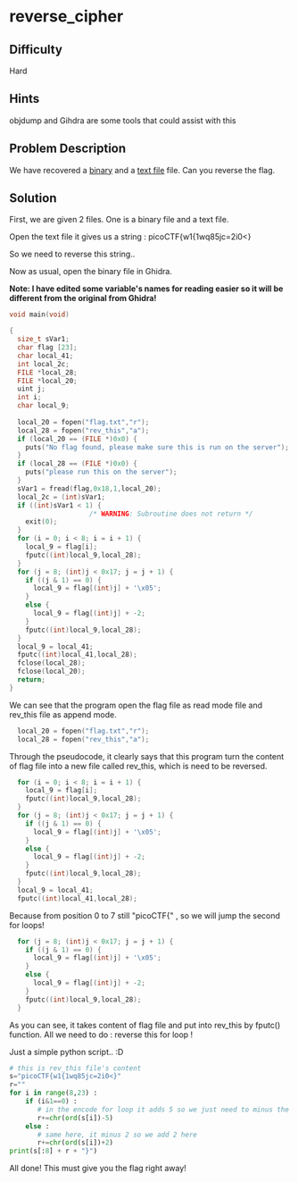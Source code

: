 # reverse_cipher
## Difficulty
Hard
## Hints
objdump and Gihdra are some tools that could assist with this
## Problem Description
We have recovered a [binary](https://jupiter.challenges.picoctf.org/static/31c9b832d036a10daeef52d8b4290ef0/rev) and a [text file](https://jupiter.challenges.picoctf.org/static/31c9b832d036a10daeef52d8b4290ef0/rev_this) file. 
Can you reverse the flag.
## Solution 
First, we are given 2 files. One is a binary file and a text file. 

Open the text file it gives us a string :
picoCTF{w1{1wq85jc=2i0<}

So we need to reverse this string.. 

Now as usual, open the binary file in Ghidra. 

**Note: I have edited some variable's names for reading easier so it will be different from the original from Ghidra!**

```C
void main(void)

{
  size_t sVar1;
  char flag [23];
  char local_41;
  int local_2c;
  FILE *local_28;
  FILE *local_20;
  uint j;
  int i;
  char local_9;
  
  local_20 = fopen("flag.txt","r");
  local_28 = fopen("rev_this","a");
  if (local_20 == (FILE *)0x0) {
    puts("No flag found, please make sure this is run on the server");
  }
  if (local_28 == (FILE *)0x0) {
    puts("please run this on the server");
  }
  sVar1 = fread(flag,0x18,1,local_20);
  local_2c = (int)sVar1;
  if ((int)sVar1 < 1) {
                    /* WARNING: Subroutine does not return */
    exit(0);
  }
  for (i = 0; i < 8; i = i + 1) {
    local_9 = flag[i];
    fputc((int)local_9,local_28);
  }
  for (j = 8; (int)j < 0x17; j = j + 1) {
    if ((j & 1) == 0) {
      local_9 = flag[(int)j] + '\x05';
    }
    else {
      local_9 = flag[(int)j] + -2;
    }
    fputc((int)local_9,local_28);
  }
  local_9 = local_41;
  fputc((int)local_41,local_28);
  fclose(local_28);
  fclose(local_20);
  return;
}
```
We can see that the program open the flag file as read mode file and rev_this file as append mode. 
```C
  local_20 = fopen("flag.txt","r");
  local_28 = fopen("rev_this","a");
```
Through the pseudocode, it clearly says that this program turn the content of flag file into a new file called rev_this, which is need to be reversed.
```C
  for (i = 0; i < 8; i = i + 1) {
    local_9 = flag[i];
    fputc((int)local_9,local_28);
  }
  for (j = 8; (int)j < 0x17; j = j + 1) {
    if ((j & 1) == 0) {
      local_9 = flag[(int)j] + '\x05';
    }
    else {
      local_9 = flag[(int)j] + -2;
    }
    fputc((int)local_9,local_28);
  }
  local_9 = local_41;
  fputc((int)local_41,local_28);
```
Because from position 0 to 7 still "picoCTF{" , so we will jump the second for loops!
```C
  for (j = 8; (int)j < 0x17; j = j + 1) {
    if ((j & 1) == 0) {
      local_9 = flag[(int)j] + '\x05';
    }
    else {
      local_9 = flag[(int)j] + -2;
    }
    fputc((int)local_9,local_28);
  }
```
As you can see, it takes content of flag file and put into rev_this by fputc() function.
All we need to do : reverse this for loop ! 

Just a simple python script.. :D 
```python
# this is rev_this file's content
s="picoCTF{w1{1wq85jc=2i0<}"
r=""
for i in range(8,23) :
    if (i&1==0) :
       # in the encode for loop it adds 5 so we just need to minus the same amount
       r+=chr(ord(s[i])-5)
    else :
       # same here, it minus 2 so we add 2 here 
       r+=chr(ord(s[i])+2)
print(s[:8] + r + "}")
```
All done! This must give you the flag right away! 
